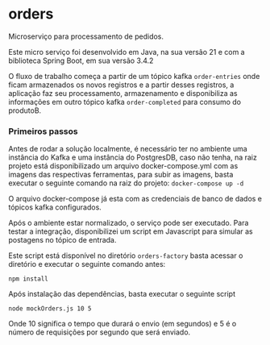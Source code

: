 # orders

Microserviço para processamento de pedidos.



Este micro serviço foi desenvolvido em Java, na sua versão 21 e com a biblioteca Spring Boot, em sua versão 3.4.2

O fluxo de trabalho começa a partir de um tópico kafka `order-entries` onde ficam armazenados os novos registros e a partir desses registros, a aplicação faz seu processamento, armazenamento e disponibiliza as informações em outro tópico kafka `order-completed`  para consumo do produtoB.

### Primeiros passos

Antes de rodar a solução localmente, é necessário ter no ambiente uma instância do Kafka e uma instância do PostgresDB, caso não tenha, na raiz projeto está disponibilizado um arquivo docker-compose.yml com as imagens das respectivas ferramentas, para subir as imagens, basta executar o seguinte comando na raiz do projeto:
`docker-compose up -d`

O arquivo docker-compose já esta com as credenciais de banco de dados e tópicos kafka configurados.

Após o ambiente estar normalizado, o serviço pode ser executado. Para testar a integração, disponibilizei um script em Javascript para simular as postagens no tópico de entrada.

Este script está disponível no diretório `orders-factory` basta acessar o diretório e executar o seguinte comando antes:

`npm install`

Após  instalação das dependências, basta executar o seguinte script

`node mockOrders.js 10 5`

Onde 10 significa o tempo que durará o envio (em segundos)  e 5 é o número de requisições por segundo que será enviado.